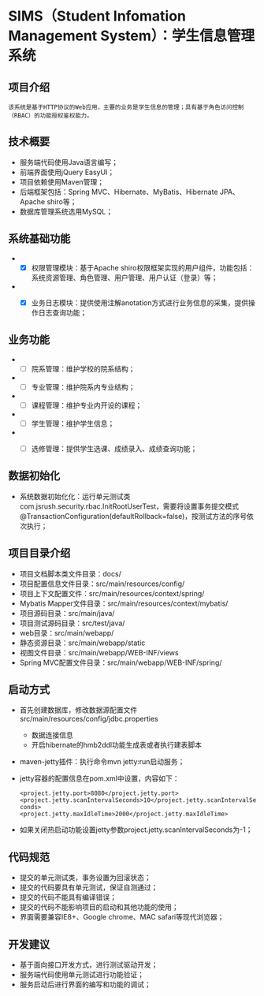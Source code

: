 # SIMS（Student Infomation Management System）：学生信息管理系统


## 项目介绍
	该系统是基于HTTP协议的Web应用，主要的业务是学生信息的管理；具有基于角色访问控制（RBAC）的功能授权鉴权能力。
	
	
## 技术概要
* 服务端代码使用Java语言编写；
* 前端界面使用jQuery EasyUI；
* 项目依赖使用Maven管理；
* 后端框架包括：Spring MVC、Hibernate、MyBatis、Hibernate JPA、Apache shiro等；
* 数据库管理系统选用MySQL；


## 系统基础功能
* - [x] 权限管理模块：基于Apache shiro权限框架实现的用户组件，功能包括：系统资源管理、角色管理、用户管理、用户认证（登录）等；
* - [x] 业务日志模块：提供使用注解anotation方式进行业务信息的采集，提供操作日志查询功能；


## 业务功能
* - [ ] 院系管理：维护学校的院系结构；
* - [ ] 专业管理：维护院系内专业结构；
* - [ ] 课程管理：维护专业内开设的课程；
* - [ ] 学生管理：维护学生信息；
* - [ ] 选修管理：提供学生选课、成绩录入、成绩查询功能；


## 数据初始化
* 系统数据初始化化：运行单元测试类com.jsrush.security.rbac.InitRootUserTest，需要将设置事务提交模式@TransactionConfiguration(defaultRollback=false)，按测试方法的序号依  次执行；


## 项目目录介绍
* 项目文档脚本类文件目录：docs/
* 项目配置信息文件目录：src/main/resources/config/
* 项目上下文配置文件：src/main/resources/context/spring/
* Mybatis Mapper文件目录：src/main/resources/context/mybatis/
* 项目源码目录：src/main/java/
* 项目测试源码目录：src/test/java/
* web目录：src/main/webapp/
* 静态资源目录：src/main/webapp/static
* 视图文件目录：src/main/webapp/WEB-INF/views
* Spring MVC配置文件目录：src/main/webapp/WEB-INF/spring/


## 启动方式
* 首先创建数据库，修改数据源配置文件src/main/resources/config/jdbc.properties
	* 数据连接信息
	* 开启hibernate的hmb2ddl功能生成表或者执行建表脚本
* maven-jetty插件：执行命令mvn jetty:run启动服务；
* jetty容器的配置信息在pom.xml中设置，内容如下：
	<code>
		<!-- jetty:config -->
		<project.jetty.port>8080</project.jetty.port>
		<project.jetty.scanIntervalSeconds>10</project.jetty.scanIntervalSeconds>
		<project.jetty.maxIdleTime>2000</project.jetty.maxIdleTime>
	</code>
	
* 如果关闭热启动功能设置jetty参数project.jetty.scanIntervalSeconds为-1；


 
## 代码规范
* 提交的单元测试类，事务设置为回滚状态；
* 提交的代码要具有单元测试，保证自测通过；
* 提交的代码不能具有编译错误；
* 提交的代码不能影响项目的启动和其他功能的使用；
* 界面需要兼容IE8+、Google chrome、MAC safari等现代浏览器；
 
 
## 开发建议
* 基于面向接口开发方式，进行测试驱动开发； 
* 服务端代码使用单元测试进行功能验证；
* 服务启动后进行界面的编写和功能的调试；
 



 